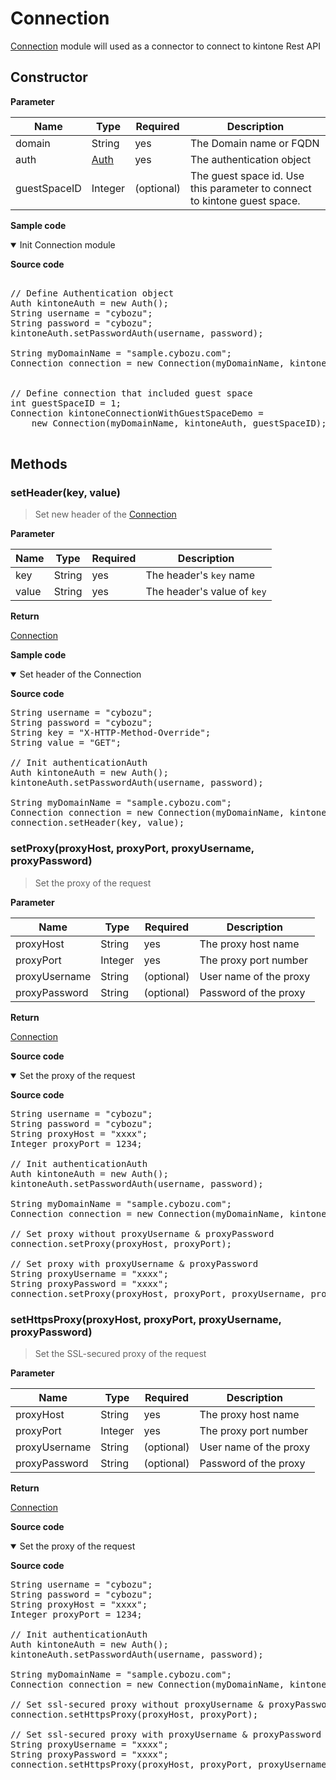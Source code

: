 # Connection

[Connection](#) module will used as a connector to connect to kintone Rest API

## Constructor

**Parameter**

| Name| Type| Required| Description |
| --- | --- | --- | --- |
| domain | String | yes | The Domain name or FQDN
| auth | [Auth](../authentication) | yes | The authentication object
| guestSpaceID | Integer | (optional) | The guest space id. Use this parameter to connect to kintone guest space.

**Sample code**

<details class="tab-container" open>
<Summary>Init Connection module</Summary>

<strong class="tab-name">Source code</strong>

<pre class="inline-code">

// Define Authentication object
Auth kintoneAuth = new Auth();
String username = "cybozu";
String password = "cybozu";
kintoneAuth.setPasswordAuth(username, password);

String myDomainName = "sample.cybozu.com";
Connection connection = new Connection(myDomainName, kintoneAuth);


// Define connection that included guest space
int guestSpaceID = 1;
Connection kintoneConnectionWithGuestSpaceDemo =
    new Connection(myDomainName, kintoneAuth, guestSpaceID);

</pre>

</details>

## Methods

### setHeader(key, value)

> Set new header of the [Connection](../connection)

**Parameter**

| Name| Type| Required| Description |
| --- | --- | --- | --- |
| key | String | yes | The header's `key` name
| value | String | yes | The header's value of `key`

**Return**

[Connection](../connection)

**Sample code**

<details class="tab-container" open>
<Summary>Set header of the Connection</Summary>

<strong class="tab-name">Source code</strong>

<pre class="inline-code">
String username = "cybozu";
String password = "cybozu";
String key = "X-HTTP-Method-Override";
String value = "GET";

// Init authenticationAuth
Auth kintoneAuth = new Auth();
kintoneAuth.setPasswordAuth(username, password);

String myDomainName = "sample.cybozu.com";
Connection connection = new Connection(myDomainName, kintoneAuth);
connection.setHeader(key, value);
</pre>

</details>

### setProxy(proxyHost, proxyPort, proxyUsername, proxyPassword)

> Set the proxy of the request

**Parameter**

| Name| Type| Required| Description |
| --- | --- | --- | --- |
| proxyHost | String | yes | The proxy host name
| proxyPort | Integer | yes | The proxy port number
| proxyUsername | String | (optional) | User name of the proxy
| proxyPassword | String | (optional) | Password of the proxy

**Return**

[Connection](../connection)

<strong class="tab-name">Source code</strong>

<details class="tab-container" open>
<Summary>Set the proxy of the request</Summary>

<strong class="tab-name">Source code</strong>

<pre class="inline-code">
String username = "cybozu";
String password = "cybozu";
String proxyHost = "xxxx";
Integer proxyPort = 1234;
  
// Init authenticationAuth
Auth kintoneAuth = new Auth();
kintoneAuth.setPasswordAuth(username, password);

String myDomainName = "sample.cybozu.com";
Connection connection = new Connection(myDomainName, kintoneAuth);

// Set proxy without proxyUsername & proxyPassword
connection.setProxy(proxyHost, proxyPort);

// Set proxy with proxyUsername & proxyPassword
String proxyUsername = "xxxx";
String proxyPassword = "xxxx";
connection.setProxy(proxyHost, proxyPort, proxyUsername, proxyPassword);
</pre>

</details>

### setHttpsProxy(proxyHost, proxyPort, proxyUsername, proxyPassword)

> Set the SSL-secured proxy of the request

**Parameter**

| Name| Type| Required| Description |
| --- | --- | --- | --- |
| proxyHost | String | yes | The proxy host name
| proxyPort | Integer | yes | The proxy port number
| proxyUsername | String | (optional) | User name of the proxy
| proxyPassword | String | (optional) | Password of the proxy

**Return**

[Connection](../connection)

<strong class="tab-name">Source code</strong>

<details class="tab-container" open>
<Summary>Set the proxy of the request</Summary>

<strong class="tab-name">Source code</strong>

<pre class="inline-code">
String username = "cybozu";
String password = "cybozu";
String proxyHost = "xxxx";
Integer proxyPort = 1234;
  
// Init authenticationAuth
Auth kintoneAuth = new Auth();
kintoneAuth.setPasswordAuth(username, password);

String myDomainName = "sample.cybozu.com";
Connection connection = new Connection(myDomainName, kintoneAuth);

// Set ssl-secured proxy without proxyUsername & proxyPassword
connection.setHttpsProxy(proxyHost, proxyPort);

// Set ssl-secured proxy with proxyUsername & proxyPassword
String proxyUsername = "xxxx";
String proxyPassword = "xxxx";
connection.setHttpsProxy(proxyHost, proxyPort, proxyUsername, proxyPassword);
</pre>

</details>

